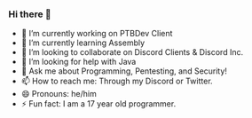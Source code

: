 ### Hi there 👋

- 🔭 I’m currently working on PTBDev Client 
- 🌱 I’m currently learning Assembly
- 👯 I’m looking to collaborate on Discord Clients & Discord Inc.
- 🤔 I’m looking for help with Java
- 💬 Ask me about Programming, Pentesting, and Security!
- 📫 How to reach me: Through my Discord or Twitter.
- 😄 Pronouns: he/him
- ⚡ Fun fact: I am a 17 year old programmer.
